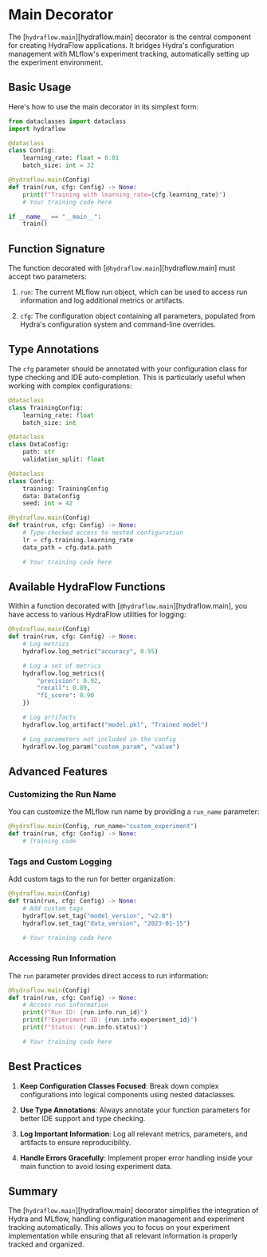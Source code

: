 # Main Decorator

The [`hydraflow.main`][hydraflow.main] decorator is the central component
for creating HydraFlow applications. It bridges Hydra's configuration
management with MLflow's experiment tracking, automatically setting up
the experiment environment.

## Basic Usage

Here's how to use the main decorator in its simplest form:

```python
from dataclasses import dataclass
import hydraflow

@dataclass
class Config:
    learning_rate: float = 0.01
    batch_size: int = 32

@hydraflow.main(Config)
def train(run, cfg: Config) -> None:
    print(f"Training with learning_rate={cfg.learning_rate}")
    # Your training code here

if __name__ == "__main__":
    train()
```

## Function Signature

The function decorated with [`@hydraflow.main`][hydraflow.main] must accept
two parameters:

1. `run`: The current MLflow run object, which can be used to access run
   information and log additional metrics or artifacts.

2. `cfg`: The configuration object containing all parameters, populated from
   Hydra's configuration system and command-line overrides.

## Type Annotations

The `cfg` parameter should be annotated with your configuration class for type
checking and IDE auto-completion. This is particularly useful when working
with complex configurations:

```python
@dataclass
class TrainingConfig:
    learning_rate: float
    batch_size: int

@dataclass
class DataConfig:
    path: str
    validation_split: float

@dataclass
class Config:
    training: TrainingConfig
    data: DataConfig
    seed: int = 42

@hydraflow.main(Config)
def train(run, cfg: Config) -> None:
    # Type-checked access to nested configuration
    lr = cfg.training.learning_rate
    data_path = cfg.data.path

    # Your training code here
```

## Available HydraFlow Functions

Within a function decorated with [`@hydraflow.main`][hydraflow.main], you have
access to various HydraFlow utilities for logging:

```python
@hydraflow.main(Config)
def train(run, cfg: Config) -> None:
    # Log metrics
    hydraflow.log_metric("accuracy", 0.95)

    # Log a set of metrics
    hydraflow.log_metrics({
        "precision": 0.92,
        "recall": 0.89,
        "f1_score": 0.90
    })

    # Log artifacts
    hydraflow.log_artifact("model.pkl", "Trained model")

    # Log parameters not included in the config
    hydraflow.log_param("custom_param", "value")
```

## Advanced Features

### Customizing the Run Name

You can customize the MLflow run name by providing a `run_name` parameter:

```python
@hydraflow.main(Config, run_name="custom_experiment")
def train(run, cfg: Config) -> None:
    # Training code
```

### Tags and Custom Logging

Add custom tags to the run for better organization:

```python
@hydraflow.main(Config)
def train(run, cfg: Config) -> None:
    # Add custom tags
    hydraflow.set_tag("model_version", "v2.0")
    hydraflow.set_tag("data_version", "2023-01-15")

    # Your training code here
```

### Accessing Run Information

The `run` parameter provides direct access to run information:

```python
@hydraflow.main(Config)
def train(run, cfg: Config) -> None:
    # Access run information
    print(f"Run ID: {run.info.run_id}")
    print(f"Experiment ID: {run.info.experiment_id}")
    print(f"Status: {run.info.status}")

    # Your training code here
```

## Best Practices

1. **Keep Configuration Classes Focused**: Break down complex configurations
   into logical components using nested dataclasses.

2. **Use Type Annotations**: Always annotate your function parameters for
   better IDE support and type checking.

3. **Log Important Information**: Log all relevant metrics, parameters, and
   artifacts to ensure reproducibility.

4. **Handle Errors Gracefully**: Implement proper error handling inside your
   main function to avoid losing experiment data.

## Summary

The [`hydraflow.main`][hydraflow.main] decorator simplifies the integration of
Hydra and MLflow, handling configuration management and experiment tracking
automatically. This allows you to focus on your experiment implementation
while ensuring that all relevant information is properly tracked and organized.